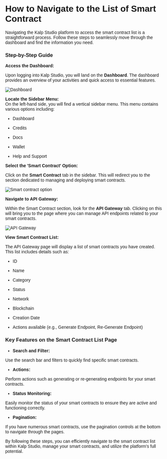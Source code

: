 <style>  body { font-family: "Source Sans 3", sans-serif!important; }</style>

<link  href="https://fonts.googleapis.com/css2?family=Source+Sans+3:ital,wght@0,200..900;1,200..900&display=swap"  rel="stylesheet">  <link  rel="stylesheet"  href="https://fonts.googleapis.com/icon?family=Material+Icons">

# **How to Navigate to the List of Smart Contract**

Navigating the Kalp Studio platform to access the smart contract list is a straightforward process. Follow these steps to seamlessly move through the dashboard and find the information you need.

### Step-by-Step Guide

**Access the Dashboard:**

Upon logging into Kalp Studio, you will land on the **Dashboard**. The dashboard provides an overview of your activities and quick access to essential features.

![Dashboard](https://docs.kalp.studio/~gitbook/image?url=https%3A%2F%2F1148605496-files.gitbook.io%2F%7E%2Ffiles%2Fv0%2Fb%2Fgitbook-x-prod.appspot.com%2Fo%2Fspaces%252F4gkv2XhY4CmWY6Vp0djW%252Fuploads%252FtxVva5ty5zojUiggINDA%252Fimage.png%3Falt%3Dmedia%26token%3D82d496b2-f275-4a95-b89f-ac618536908d&width=768&dpr=4&quality=100&sign=f753d7b4&sv=1)

**Locate the Sidebar Menu:**  
On the left-hand side, you will find a vertical sidebar menu. This menu contains various options including:

-   Dashboard
    
-   Credits
    
-   Docs
    
-   Wallet
    
-   Help and Support
    

**Select the 'Smart Contract' Option:**

Click on the **Smart Contract** tab in the sidebar. This will redirect you to the section dedicated to managing and deploying smart contracts.

![Smart contract option](https://docs.kalp.studio/~gitbook/image?url=https%3A%2F%2F1148605496-files.gitbook.io%2F%7E%2Ffiles%2Fv0%2Fb%2Fgitbook-x-prod.appspot.com%2Fo%2Fspaces%252F4gkv2XhY4CmWY6Vp0djW%252Fuploads%252FJy4K6tqI1y2w4pA1P9Qk%252Fimage.png%3Falt%3Dmedia%26token%3D6c8a220c-4975-4b0d-b9fa-5987af8b2a5a&width=768&dpr=4&quality=100&sign=abf75359&sv=1)

**Navigate to API Gateway:**

Within the Smart Contract section, look for the **API Gateway** tab. Clicking on this will bring you to the page where you can manage API endpoints related to your smart contracts.

![API Gateway](https://docs.kalp.studio/~gitbook/image?url=https%3A%2F%2F1148605496-files.gitbook.io%2F%7E%2Ffiles%2Fv0%2Fb%2Fgitbook-x-prod.appspot.com%2Fo%2Fspaces%252F4gkv2XhY4CmWY6Vp0djW%252Fuploads%252F3uF000d1HoUPTUI9ONsS%252Fimage.png%3Falt%3Dmedia%26token%3Da3924490-b191-4a88-abf1-20ee27710d1f&width=768&dpr=4&quality=100&sign=c6dd25bd&sv=1)

**View Smart Contract List:**

The API Gateway page will display a list of smart contracts you have created. This list includes details such as:

-   ID
    
-   Name
    
-   Category
    
-   Status
    
-   Network
    
-   Blockchain
    
-   Creation Date
    
-   Actions available (e.g., Generate Endpoint, Re-Generate Endpoint)
    

### **Key Features on the Smart Contract List Page**

-   **Search and Filter:**
    

Use the search bar and filters to quickly find specific smart contracts.

-   **Actions:**
    

Perform actions such as generating or re-generating endpoints for your smart contracts.

-   **Status Monitoring:**
    

Easily monitor the status of your smart contracts to ensure they are active and functioning correctly.

-   **Pagination:**
    

If you have numerous smart contracts, use the pagination controls at the bottom to navigate through the pages.

By following these steps, you can efficiently navigate to the smart contract list within Kalp Studio, manage your smart contracts, and utilize the platform's full potential.